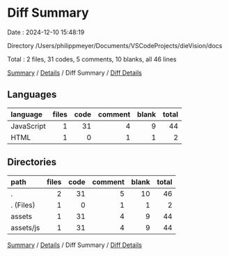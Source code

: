 # Diff Summary

Date : 2024-12-10 15:48:19

Directory /Users/philippmeyer/Documents/VSCodeProjects/dieVision/docs

Total : 2 files,  31 codes, 5 comments, 10 blanks, all 46 lines

[Summary](results.md) / [Details](details.md) / Diff Summary / [Diff Details](diff-details.md)

## Languages
| language | files | code | comment | blank | total |
| :--- | ---: | ---: | ---: | ---: | ---: |
| JavaScript | 1 | 31 | 4 | 9 | 44 |
| HTML | 1 | 0 | 1 | 1 | 2 |

## Directories
| path | files | code | comment | blank | total |
| :--- | ---: | ---: | ---: | ---: | ---: |
| . | 2 | 31 | 5 | 10 | 46 |
| . (Files) | 1 | 0 | 1 | 1 | 2 |
| assets | 1 | 31 | 4 | 9 | 44 |
| assets/js | 1 | 31 | 4 | 9 | 44 |

[Summary](results.md) / [Details](details.md) / Diff Summary / [Diff Details](diff-details.md)